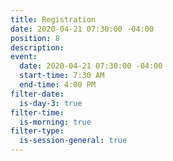 ```yaml
---
title: Registration
date: 2020-04-21 07:30:00 -04:00
position: 8
description: 
event:
  date: 2020-04-21 07:30:00 -04:00
  start-time: 7:30 AM
  end-time: 4:00 PM
filter-date:
  is-day-3: true
filter-time:
  is-morning: true
filter-type:
  is-session-general: true
---
```


